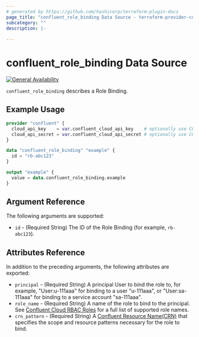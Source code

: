 ```yaml
---
# generated by https://github.com/hashicorp/terraform-plugin-docs
page_title: "confluent_role_binding Data Source - terraform-provider-confluent"
subcategory: ""
description: |-
  
---
```


# confluent_role_binding Data Source

[![General Availability](https://img.shields.io/badge/Lifecycle%20Stage-General%20Availability-%2345c6e8)](https://docs.confluent.io/cloud/current/api.html#section/Versioning/API-Lifecycle-Policy)

`confluent_role_binding` describes a Role Binding.

## Example Usage

```terraform
provider "confluent" {
  cloud_api_key    = var.confluent_cloud_api_key    # optionally use CONFLUENT_CLOUD_API_KEY env var
  cloud_api_secret = var.confluent_cloud_api_secret # optionally use CONFLUENT_CLOUD_API_SECRET env var
}

data "confluent_role_binding" "example" {
  id = "rb-abc123"
}

output "example" {
  value = data.confluent_role_binding.example
}
```

<!-- schema generated by tfplugindocs -->
## Argument Reference

The following arguments are supported:

- `id` - (Required String) The ID of the Role Binding (for example, `rb-abc123`).

## Attributes Reference

In addition to the preceding arguments, the following attributes are exported:

- `principal` - (Required String) A principal User to bind the role to, for example, "User:u-111aaa" for binding to a user "u-111aaa", or "User:sa-111aaa" for binding to a service account "sa-111aaa".
- `role_name` - (Required String) A name of the role to bind to the principal. See [Confluent Cloud RBAC Roles](https://docs.confluent.io/cloud/current/access-management/access-control/cloud-rbac.html#ccloud-rbac-roles) for a full list of supported role names.
- `crn_pattern` - (Required String) A [Confluent Resource Name(CRN)](https://docs.confluent.io/cloud/current/api.html#section/Identifiers-and-URLs/Confluent-Resource-Names-(CRNs)) that specifies the scope and resource patterns necessary for the role to bind.
